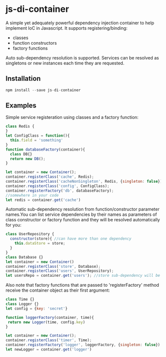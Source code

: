 # js-di-container
A simple yet adequately powerful dependency injection container to help implement IoC in Javascript.
It supports registering/binding:
- classes
- function constructors
- factory functions

Auto sub-dependency resolution is supported.
Services can be resolved as singletons or new instances each time they are requested.

## Installation
```javascript
npm install --save js-di-container
```


## Examples
Simple service registeration using classes and a factory function:
```javascript
class Redis {
}
let ConfigClass = function(){
  this.field = 'something'
}
function databaseFactory(container){
  class DB{}
  return new DB();
}

let container = new Container();
container.registerClass('cache', Redis);
container.registerClass('cacheNonSingleton', Redis, {singleton: false});
container.registerClass('config', ConfigClass);
container.registerFactory('db', databaseFactory);
//somewhere in your code
let redis = container.get('cache')
```
  
  
  
Automatic sub-dependency resolution from function/constructor parameter names.You can list service dependencies by their names as parameters of class constructor or factory function and they will be resolved automatically for you:
```javascript
class UserRepository {
  constructor(store){ //can have more than one dependency
    this.dataStore = store;
  }
}
class Database {}
let container = new Container()
container.registerClass('store', Database);
container.registerClass('users', UserRepository);
let usersRepo = container.get('users'); //store sub-dependency will be injected automatically
```
  
  
  
Also note that factory functions that are passed to 'registerFactory' method receive the container object as their first argument:
```javascript
class Time {}
class Logger {}
let config = {key: 'secret'}

function loggerFactory(container, time){
 return new Logger(time, config.key)
}

let container = new Container();
container.registerClass('timer', Time);
container.registerFactory('logger', loggerFactory, {singleton: false})
let newLogger = container.get('logger') 
 ```


